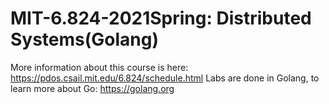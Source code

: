 # MIT-6.824-2021Spring: Distributed Systems(Golang)
More information about this course is here: https://pdos.csail.mit.edu/6.824/schedule.html
Labs are done in Golang, to learn more about Go: https://golang.org
